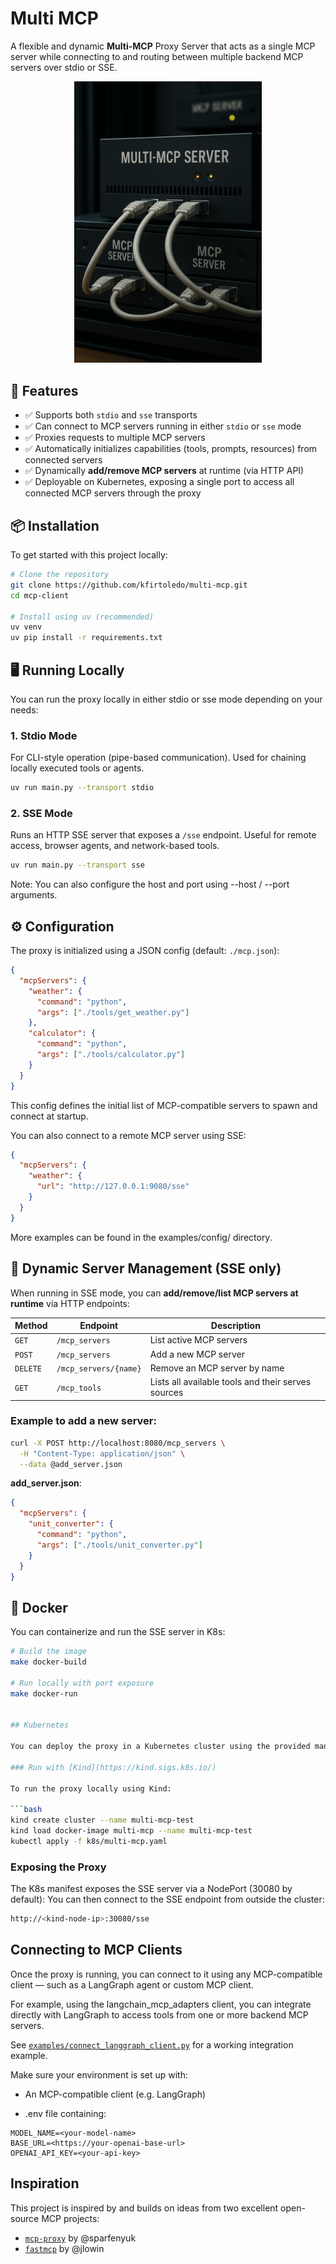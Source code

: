 
# **Multi MCP**

A flexible and dynamic **Multi-MCP** Proxy Server that acts as a single MCP server while connecting to and routing between
multiple backend MCP servers over stdio or SSE.

<p align="center">
  <img src="assets/multi-mcp-diagram.png" alt="Multi-MCP Server Architecture" width="300"/>
</p>

## 🚀 Features

- ✅ Supports both `stdio` and `sse` transports
- ✅ Can connect to MCP servers running in either `stdio` or `sse` mode
- ✅ Proxies requests to multiple MCP servers
- ✅ Automatically initializes capabilities (tools, prompts, resources) from connected servers
- ✅ Dynamically **add/remove MCP servers** at runtime (via HTTP API)
- ✅ Deployable on Kubernetes, exposing a single port to access all connected MCP servers through the proxy

## 📦 Installation

To get started with this project locally:

```bash
# Clone the repository
git clone https://github.com/kfirtoledo/multi-mcp.git
cd mcp-client

# Install using uv (recommended)
uv venv
uv pip install -r requirements.txt
```

## 🖥️ Running Locally

You can run the proxy locally in either stdio or sse mode depending on your needs:

### 1. Stdio Mode
For CLI-style operation (pipe-based communication).
Used for chaining locally executed tools or agents.

```bash
uv run main.py --transport stdio
```

### 2. SSE Mode
Runs an HTTP SSE server that exposes a `/sse` endpoint.
Useful for remote access, browser agents, and network-based tools.

```bash
uv run main.py --transport sse
```

Note: You can also configure the host and port using --host / --port arguments.

## ⚙️ Configuration

The proxy is initialized using a JSON config (default: `./mcp.json`):

```json
{
  "mcpServers": {
    "weather": {
      "command": "python",
      "args": ["./tools/get_weather.py"]
    },
    "calculator": {
      "command": "python",
      "args": ["./tools/calculator.py"]
    }
  }
}
```

This config defines the initial list of MCP-compatible servers to spawn and connect at startup.

You can also connect to a remote MCP server using SSE:

```json
{
  "mcpServers": {
    "weather": {
      "url": "http://127.0.0.1:9080/sse"
    }
  }
}
```

More examples can be found in the examples/config/ directory.

## 🔄 Dynamic Server Management (SSE only)

When running in SSE mode, you can **add/remove/list MCP servers at runtime** via HTTP endpoints:

| Method | Endpoint               | Description                 |
|--------|------------------------|-----------------------------|
| `GET`  | `/mcp_servers`         | List active MCP servers     |
| `POST` | `/mcp_servers`         | Add a new MCP server        |
| `DELETE`| `/mcp_servers/{name}` | Remove an MCP server by name |
| `GET`  | `/mcp_tools`           | Lists all available tools and their serves sources|

### Example to add a new server:

```bash
curl -X POST http://localhost:8080/mcp_servers \
  -H "Content-Type: application/json" \
  --data @add_server.json
```

**add_server.json**:

```json
{
  "mcpServers": {
    "unit_converter": {
      "command": "python",
      "args": ["./tools/unit_converter.py"]
    }
  }
}
```

## 🐳 Docker

You can containerize and run the SSE server in K8s:

```bash
# Build the image
make docker-build

# Run locally with port exposure
make docker-run


## Kubernetes

You can deploy the proxy in a Kubernetes cluster using the provided manifests.

### Run with [Kind](https://kind.sigs.k8s.io/)

To run the proxy locally using Kind:

```bash
kind create cluster --name multi-mcp-test
kind load docker-image multi-mcp --name multi-mcp-test
kubectl apply -f k8s/multi-mcp.yaml
```
### Exposing the Proxy
The K8s manifest exposes the SSE server via a NodePort (30080 by default):
You can then connect to the SSE endpoint from outside the cluster:

```sh
http://<kind-node-ip>:30080/sse
```
## Connecting to MCP Clients
Once the proxy is running, you can connect to it using any MCP-compatible client — such as a LangGraph agent or custom MCP client.

For example, using the langchain_mcp_adapters client, you can integrate directly with LangGraph to access tools from one or more backend MCP servers.

See [`examples/connect_langgraph_client.py`](examples/connect_langgraph_client.py) for a working integration example.

Make sure your environment is set up with:

- An MCP-compatible client (e.g. LangGraph)

- .env file containing:

```env
MODEL_NAME=<your-model-name>
BASE_URL=<https://your-openai-base-url>
OPENAI_API_KEY=<your-api-key>
```



## Inspiration

This project is inspired by and builds on ideas from two excellent open-source MCP projects:

- [`mcp-proxy`](https://github.com/sparfenyuk/mcp-proxy) by @sparfenyuk
- [`fastmcp`](https://github.com/jlowin/fastmcp) by @jlowin

